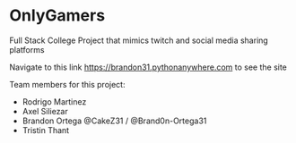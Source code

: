 # OnlyGamers
Full Stack College Project that mimics twitch and social media sharing platforms

Navigate to this link https://brandon31.pythonanywhere.com to see the site

Team members for this project:
- Rodrigo Martinez
- Axel Siliezar
- Brandon Ortega @CakeZ31 / @Brand0n-Ortega31
- Tristin Thant
